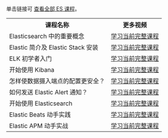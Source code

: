 单击链接可 <a href="https://cloud.tencent.com/edu/act/customTopics/es?from=13724">查看全部 ES 课程</a>。

<table>
<tr>
<th>课程名称</th>
<th>更多视频</th>
</tr>
<tr>
<td>Elasticsearch 中的重要概念</td>
<td><a href="https://cloud.tencent.com/edu/learning/course-2953">学习当前完整课程</a></td>
</tr>
<td>Elastic 简介及 Elastic Stack 安装</td>
<td><a href="https://cloud.tencent.com/edu/learning/course-3093">学习当前完整课程</a></td>
</tr>
<tr>
<td>ELK 初学者入门</td>
<td><a href="https://cloud.tencent.com/edu/learning/course-3092">学习当前完整课程</a></td>
</tr>
<tr>
<td>开始使用 Kibana</td>
<td><a href="https://cloud.tencent.com/edu/learning/course-3103">学习当前完整课程</a></td>
</tr>
<td>怎样使数据摄入端点的配置更安全？</td>
<td><a href="https://cloud.tencent.com/edu/learning/course-3105">学习当前完整课程</a></td>
</tr>
</tr>
<td>如何发送 Elastic Alert 通知？</td>
<td><a href="https://cloud.tencent.com/edu/learning/course-3102">学习当前完整课程</a></td>
</tr>
<tr>
<td>开始使用 Elasticsearch</td>
<td><a href="https://cloud.tencent.com/edu/learning/course-3124">学习当前完整课程</a></td>
</tr>
<tr>
<td>Elastic Beats 动手实践</td>
<td><a href="https://cloud.tencent.com/edu/learning/course-3126">学习当前完整课程</a></td>
</tr>
<tr>
<td>Elastic APM 动手实战</td>
<td><a href="https://cloud.tencent.com/edu/learning/course-3140">学习当前完整课程</a></td>
</tr>
</table>
